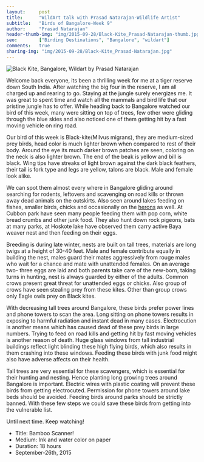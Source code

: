 ```yaml
---
layout:     post
title:      "WildArt talk with Prasad Natarajan-Wildlife Artist"
subtitle:   "Birds of Bangalore-Week 9"
author:     "Prasad Natarajan"
header-thumb-img: "img/2015-09-28/Black-Kite_Prasad-Natarajan-thumb.jpg"
seo: 		["Birding Destinations", "Bangalore", "wildart"]
comments:   true
sharing-img: "img/2015-09-28/Black-Kite_Prasad-Natarajan.jpg"
---
```



<img src="{{ site.baseurl }}/img/2015-09-28/Black-Kite_Prasad-Natarajan.jpg" alt="Black Kite, Bangalore, Wildart by Prasad Natarajan">

<p>
Welcome back everyone, its been a thrilling week for me at a tiger reserve down South India. After watching the big four in the reserve, I am all charged up and rearing to go. Staying at the jungle surely energizes me. It was great to spent time and watch all the mammals and bird life that our pristine jungle has to offer. While heading back to Bangalore watched our bird of this week, many were sitting on top of trees, few other were gliding through the blue skies and also noticed one of them getting hit by a fast moving vehicle on ring road. 
</p>

<p>
Our bird of this week is Black-kite(Milvus migrans), they are medium-sized prey birds, head color is much lighter brown when compared to rest of their body. Around the eye its much darker brown patches are seen, coloring on the neck is also lighter brown. The end of the beak is yellow and bill is black. Wing tips have streaks of light brown against the dark black feathers, their tail is fork type and legs are yellow, talons are black. Male and female look alike. 
</p>

<p>
We can spot them almost every where in Bangalore gliding around searching for rodents, leftovers and scavenging on road kills or thrown away dead animals on the outskirts. Also seen around lakes feeding on fishes, smaller birds, chicks and occasionally on the <a href="{{ site.baseurl }}/wildart/2015-09-21-GreyHeron.html">herons</a> as well. At Cubbon park have seen many people feeding them with pop corn, white bread crumbs and  other junk food. They also hunt down rock pigeons, bats at many parks, at Hoskote lake have observed them carry active Baya weaver nest and then feeding on their eggs.
</p>

<p>
Breeding is during late winter, nests are built on tall trees, materials are long twigs at a height of 30-40 feet. Male and female contribute equally in building the nest, males guard their mates aggressively from rouge males who wait for a chance and mate with unattended females. On an average two- three eggs are laid and both parents take care of the new-born, taking turns in hunting, nest is always guarded by either of the adults. Common crows present great threat for unattended eggs or chicks. Also group of crows have seen stealing prey from these kites. Other than group crows only Eagle owls prey on Black kites.
</p>

<p>
With decreasing tall trees around Bangalore, these birds prefer power lines and phone towers to scan the area. Long sitting on phone towers results in exposing to harmful radiation and instant dead in many cases. Electrocution is another means which has caused dead of these prey birds in large numbers. Trying to feed on road kills and getting hit by fast moving vehicles is another reason of death. Huge glass windows from tall industrial buildings reflect light blinding these high flying birds, which also results in them crashing into these windows. Feeding these birds with junk food might also have adverse affects on their health. 
</p>

<p>
Tall trees are very essential for these scavengers, which is essential for their hunting and nesting. Hence planting long growing trees around Bangalore is important. Electric wires with plastic coating will prevent these birds from getting electrocuted. Permission for phone towers around lake beds should be avoided. Feeding birds around parks should be strictly banned. With these few steps we could save these birds from getting into the vulnerable list. 
</p>

<p>Until next time. Keep watching!</p>


<p>
	<ul>
		 <li>Title: Bamboo Scanner!</li>
		 <li>Medium: Ink and water color on paper</li>
		 <li>Duration: 18 hours</li>
		 <li>September-26th, 2015</li>
 	</ul>
</p>
